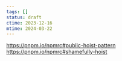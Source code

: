```yaml
---
tags: []
status: draft
ctime: 2023-12-16
mtime: 2024-03-22
---
```


https://pnpm.io/npmrc#public-hoist-pattern
https://pnpm.io/npmrc#shamefully-hoist

